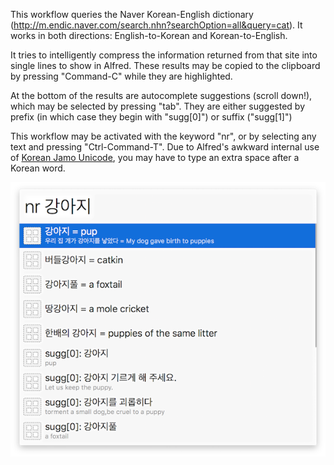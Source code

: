This workflow queries the Naver Korean-English dictionary (http://m.endic.naver.com/search.nhn?searchOption=all&query=cat).  It works in both directions: English-to-Korean and Korean-to-English.

It tries to intelligently compress the information returned from that site into single lines to show in Alfred.  These results may be copied to the clipboard by pressing "Command-C" while they are highlighted.

At the bottom of the results are autocomplete suggestions (scroll down!), which may be selected by pressing "tab".  They are either suggested by prefix (in which case they begin with "sugg[0]") or suffix ("sugg[1]")

This workflow may be activated with the keyword "nr", or by selecting any text and pressing "Ctrl-Command-T".  Due to Alfred's awkward internal use of [Korean Jamo Unicode](https://en.wikipedia.org/wiki/Hangul_Jamo_(Unicode_block)), you may have to type an extra space after a Korean word.

![Translating cat](cat.png)
